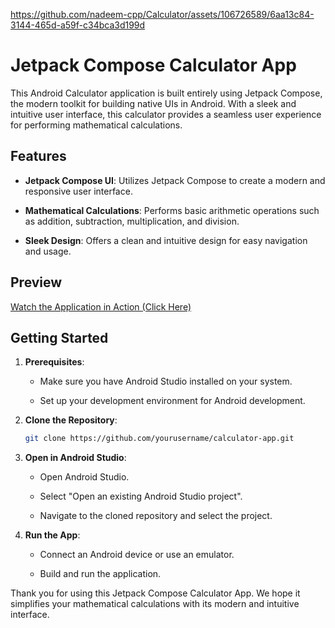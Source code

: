 

https://github.com/nadeem-cpp/Calculator/assets/106726589/6aa13c84-3144-465d-a59f-c34bca3d199d


# Jetpack Compose Calculator App

This Android Calculator application is built entirely using Jetpack Compose, the modern toolkit for building native UIs in Android. With a sleek and intuitive user interface, this calculator provides a seamless user experience for performing mathematical calculations.

## Features

- **Jetpack Compose UI**: Utilizes Jetpack Compose to create a modern and responsive user interface.
  
- **Mathematical Calculations**: Performs basic arithmetic operations such as addition, subtraction, multiplication, and division.

- **Sleek Design**: Offers a clean and intuitive design for easy navigation and usage.

## Preview

[Watch the Application in Action (Click Here)](https://youtube.com/shorts/gnSQByB2wu8?feature=share)


## Getting Started

1. **Prerequisites**:

    - Make sure you have Android Studio installed on your system.

    - Set up your development environment for Android development.

2. **Clone the Repository**:

    ```bash
    git clone https://github.com/yourusername/calculator-app.git
    ```

3. **Open in Android Studio**:

    - Open Android Studio.
    
    - Select "Open an existing Android Studio project".

    - Navigate to the cloned repository and select the project.

4. **Run the App**:

    - Connect an Android device or use an emulator.

    - Build and run the application.


Thank you for using this Jetpack Compose Calculator App. We hope it simplifies your mathematical calculations with its modern and intuitive interface.
